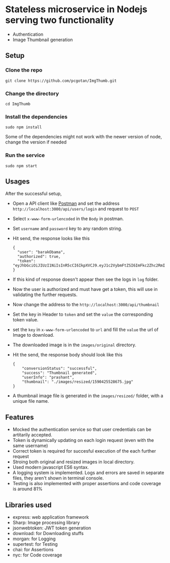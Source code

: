 # Stateless microservice in Nodejs serving two functionality

-   Authentication
-   Image Thumbnail generation

## Setup

### Clone the repo

```
git clone https://github.com/pcgotan/ImgThumb.git
```

### Change the directory

```
cd ImgThumb
```

### Install the dependencies

```
sudo npm install
```

Some of the dependencies might not work with the newer version of node, change the version if needed

### Run the service

```
sudo npm start
```

## Usages

After the successful setup,

-   Open a API client like [Postman](https://www.postman.com/) and set the address
    `http://localhost:3000/api/users/login` and request to `POST`
-   Select `x-www-form-urlencoded` in the `Body` in postman.
-   Set `username` and `password` key to any random string.
-   Hit send, the response looks like this

    ```
    {
      "user": "barakObama",
      "authorized": true,
      "token":    "eyJhbGciOiJIUzI1NiIsInR5cCI6IkpXVCJ9.eyJ1c2VybmFtZSI6ImFkc2Zhc2RmIiwiaWF0IjoxNTkwNDIyMjk3LCJleHAiOjE1OTA0NDM4OTd9.s7nxn3zTYI1AVbQZoYO8u1bJ2B79m9oYarNpmBTXWI0"
    }
    ```

-   If this kind of response doesn't appear then see the logs in `log` folder.
-   Now the user is authorized and must have get a token, this will use in validating the further requests.
-   Now change the address to the `http://localhost:3000/api/thumbnail`
-   Set the key in Header to `token` and set the `value` the corresponding token value.
-   set the `key` in `x-www-form-urlencoded` to `url` and fill the `value` the url of Image to download.
-   The downloaded image is in the `images/original` directory.
-   Hit the send, the response body should look like this

    ```
    {
        "conversionStatus": "successful",
        "success": "Thumbnail generated",
        "userInfo": "prashant",
        "thumbnail": "./images/resized/1590425528675.jpg"
    }
    ```

-   A thumbnail image file is generated in the `images/resized/` folder, with a unique file name.

## Features

-   Mocked the authentication service so that user credentials can be artitarily accepted.
-   Token is dynamically updating on each login request (even with the same username)
-   Correct token is required for succesful execution of the each further request
-   Stroing both original and resized images in local directory.
-   Used modern javascript ES6 syntax.
-   A logging system is implemented. Logs and errors are saved in separate files, they aren't shown in terminal console.
-   Testing is also implemented with proper assertions and code coverage is around 81%

## Libraries used

-   express: web application framework
-   Sharp: Image processing library
-   jsonwebtoken: JWT token generation
-   download: for Downloading stuffs
-   morgan: for Logging
-   supertest: for Testing
-   chai: for Assertions
-   nyc: for Code coverage

